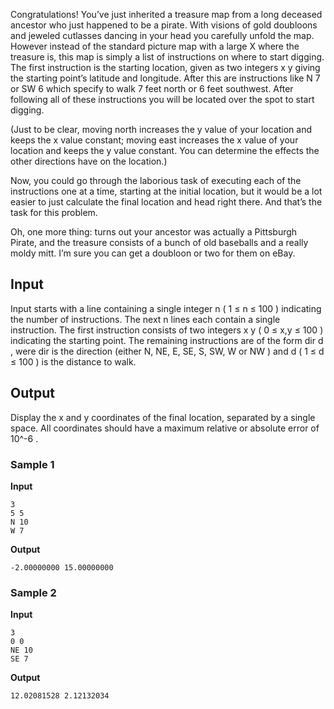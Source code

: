 Congratulations! You’ve just inherited a treasure map from a
long deceased ancestor who just happened to be a pirate. With
visions of gold doubloons and jeweled cutlasses dancing in your
head you carefully unfold the map. However instead of the
standard picture map with a large X where the treasure is, this
map is simply a list of instructions on where to start digging.
The first instruction is the starting location, given as two
integers x y giving the starting point’s
latitude and longitude. After this are instructions like N 7 or
SW 6 which specify to walk 7 feet north or 6 feet southwest.
After following all of these instructions you will be located
over the spot to start digging.

(Just to be clear, moving north increases the y value of your location and keeps
the x value constant;
moving east increases the x value of your location and keeps
the y value constant.
You can determine the effects the other directions have on the
location.)

Now, you could go through the laborious task of executing
each of the instructions one at a time, starting at the initial
location, but it would be a lot easier to just calculate the
final location and head right there. And that’s the task for
this problem.

Oh, one more thing: turns out your ancestor was actually a
Pittsburgh Pirate, and the treasure consists of a bunch of old
baseballs and a really moldy mitt. I’m sure you can get a
doubloon or two for them on eBay.

## Input
Input starts with a line containing a single integer n ( 1 ≤ n ≤ 100 ) indicating the
number of instructions. The next n lines each contain a single
instruction. The first instruction consists of two integers x y ( 0
≤ x,y ≤ 100 ) indicating the starting point. The
remaining instructions are of the form dir d , were dir is the direction (either N, NE, E,
SE, S, SW, W or NW ) and d ( 1
≤ d ≤ 100 ) is the distance to walk.

## Output
Display the x and y coordinates of the
final location, separated by a single space. All coordinates
should have a maximum relative or absolute error of 10^-6 .

### Sample 1
**Input**
```text
3
5 5
N 10
W 7
```
**Output**
```text
-2.00000000 15.00000000
```

### Sample 2
**Input**
```text
3
0 0
NE 10
SE 7
```
**Output**
```text
12.02081528 2.12132034
```
